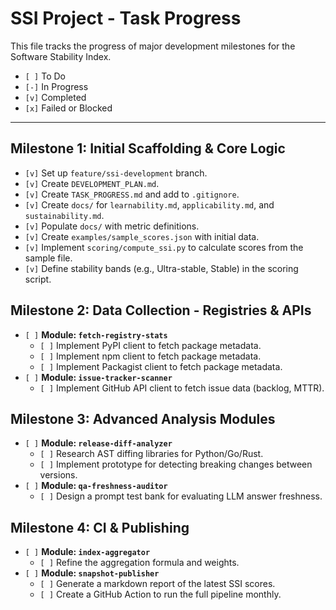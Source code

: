 # SSI Project - Task Progress

This file tracks the progress of major development milestones for the Software Stability Index.

- `[ ]` To Do
- `[-]` In Progress
- `[v]` Completed
- `[x]` Failed or Blocked

---

## Milestone 1: Initial Scaffolding & Core Logic

-   `[v]` Set up `feature/ssi-development` branch.
-   `[v]` Create `DEVELOPMENT_PLAN.md`.
-   `[v]` Create `TASK_PROGRESS.md` and add to `.gitignore`.
-   `[v]` Create `docs/` for `learnability.md`, `applicability.md`, and `sustainability.md`.
-   `[v]` Populate `docs/` with metric definitions.
-   `[v]` Create `examples/sample_scores.json` with initial data.
-   `[v]` Implement `scoring/compute_ssi.py` to calculate scores from the sample file.
-   `[v]` Define stability bands (e.g., Ultra-stable, Stable) in the scoring script.

## Milestone 2: Data Collection - Registries & APIs

-   `[ ]` **Module: `fetch-registry-stats`**
    -   `[ ]` Implement PyPI client to fetch package metadata.
    -   `[ ]` Implement npm client to fetch package metadata.
    -   `[ ]` Implement Packagist client to fetch package metadata.
-   `[ ]` **Module: `issue-tracker-scanner`**
    -   `[ ]` Implement GitHub API client to fetch issue data (backlog, MTTR).

## Milestone 3: Advanced Analysis Modules

-   `[ ]` **Module: `release-diff-analyzer`**
    -   `[ ]` Research AST diffing libraries for Python/Go/Rust.
    -   `[ ]` Implement prototype for detecting breaking changes between versions.
-   `[ ]` **Module: `qa-freshness-auditor`**
    -   `[ ]` Design a prompt test bank for evaluating LLM answer freshness.

## Milestone 4: CI & Publishing

-   `[ ]` **Module: `index-aggregator`**
    -   `[ ]` Refine the aggregation formula and weights.
-   `[ ]` **Module: `snapshot-publisher`**
    -   `[ ]` Generate a markdown report of the latest SSI scores.
    -   `[ ]` Create a GitHub Action to run the full pipeline monthly. 